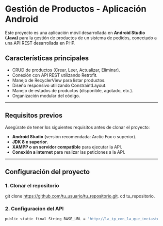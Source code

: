 # Gestión de Productos - Aplicación Android

Este proyecto es una aplicación móvil desarrollada en **Android Studio (Java)** para la gestión de productos de un sistema de pedidos, conectado a una API REST desarrollada en PHP.

## **Características principales**

- CRUD de productos (Crear, Leer, Actualizar, Eliminar).
- Conexión con API REST utilizando Retrofit.
- Manejo de RecyclerView para listar productos.
- Diseño responsivo utilizando ConstraintLayout.
- Manejo de estados de productos (disponible, agotado, etc.).
- Organización modular del código.

---

## **Requisitos previos**

Asegúrate de tener los siguientes requisitos antes de clonar el proyecto:

- **Android Studio** (versión recomendada: Arctic Fox o superior).
- **JDK 8 o superior**.
- **XAMPP o un servidor compatible** para ejecutar la API.
- **Conexión a internet** para realizar las peticiones a la API.

---

## **Configuración del proyecto**

### 1. **Clonar el repositorio**  

   git clone https://github.com/tu_usuario/tu_repositorio.git.
   cd tu_repositorio.

### 2. **Configuracion del API**  
```bash
public static final String BASE_URL = "http://la_ip_con_la_que_inciaste_el_servidor_del_API/";

